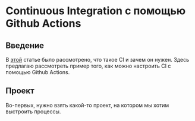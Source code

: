 # Continuous Integration с помощью Github Actions

## Введение 
В [этой](./intro.md) статье было рассмотрено, что такое CI и зачем он нужен. Здесь предлагаю рассмотреть пример того, как можно настроить CI с помощью Github Actions.

## Проект
Во-первых, нужно взять какой-то проект, на котором мы хотим выстроить процессы.
